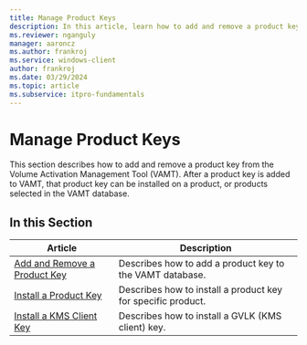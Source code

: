 ```yaml
---
title: Manage Product Keys
description: In this article, learn how to add and remove a product key from the Volume Activation Management Tool (VAMT).
ms.reviewer: nganguly
manager: aaroncz
ms.author: frankroj
ms.service: windows-client
author: frankroj
ms.date: 03/29/2024
ms.topic: article
ms.subservice: itpro-fundamentals
---
```


# Manage Product Keys

This section describes how to add and remove a product key from the Volume Activation Management Tool (VAMT). After a product key is added to VAMT, that product key can be installed on a product, or products selected in the VAMT database.

## In this Section

|Article |Description |
|-------|------------|
|[Add and Remove a Product Key](add-remove-product-key-vamt.md) |Describes how to add a product key to the VAMT database. |
|[Install a Product Key](install-product-key-vamt.md) |Describes how to install a product key for specific product. |
|[Install a KMS Client Key](install-kms-client-key-vamt.md) |Describes how to install a GVLK (KMS client) key. |
